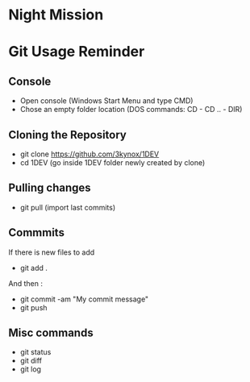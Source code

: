 # Night Mission

# Git Usage Reminder
## Console
- Open console (Windows Start Menu and type CMD)
- Chose an empty folder location (DOS commands: CD <folder> - CD .. - DIR)

## Cloning the Repository
- git clone https://github.com/3kynox/1DEV
- cd 1DEV (go inside 1DEV folder newly created by clone)

## Pulling changes
- git pull (import last commits)

## Commmits
If there is new files to add
- git add .

And then : 
- git commit -am "My commit message"
- git push

## Misc commands
- git status
- git diff
- git log

